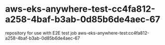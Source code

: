 # aws-eks-anywhere-test-cc4fa812-a258-4baf-b3ab-0d85b6de4aec-67
repository for use with E2E test job aws-eks-anywhere-test:cc4fa812-a258-4baf-b3ab-0d85b6de4aec-67
